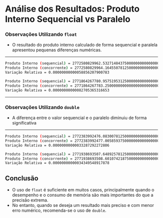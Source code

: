 # Análise dos Resultados: Produto Interno Sequencial vs Paralelo

### Observações Utilizando `float`

- O resultado do produto interno calculado de forma sequencial e paralela apresentou pequenas diferenças numéricas.
---
```bash
Produto Interno (sequencial) = 2772580829962.53271484375000000000000000
Produto Interno (concorrente) = 2772580829964.16455078125000000000000000
Variação Relativa = 0.00000000000058856207900783
```
```bash
Produto Interno (sequencial) = 2771864267780.95751953125000000000000000
Produto Interno (concorrente) = 2771864267783.25000000000000000000000000
Variação Relativa = 0.00000000000082705365316653
```


---

### Observações Utilizando `double`

- A diferença entre o valor sequencial e o paralelo diminuiu de forma significativa
---

```bash
Produto Interno (sequencial) = 2772383992476.08300781250000000000000000
Produto Interno (concorrente) = 2772383992477.00585937500000000000000000
Variação Relativa = 0.00000000000033287292272806
```
```bash
Produto Interno (sequencial) = 2771938693507.64892578125000000000000000
Produto Interno (concorrente) = 2771938693508.60107421875000000000000000
Variação Relativa = 0.00000000000034349548917878
```

## Conclusão

- O uso de `float` é suficiente em muitos casos, principalmente quando o desempenho e o consumo de memória são mais importantes do que a precisão extrema.
- No entanto, quando se deseja um resultado mais preciso e com menor erro numérico, recomenda-se o uso de `double`.

